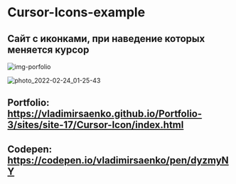 # Cursor-Icons-example
 
## Сайт с иконками, при наведение которых меняется курсор

![img-porfolio](https://user-images.githubusercontent.com/56477695/121777559-777d4580-cb9b-11eb-96c3-92f68edd7c5c.png)

![photo_2022-02-24_01-25-43](https://user-images.githubusercontent.com/56477695/155428048-7d15f98a-64e7-4009-b1d3-4522eaae6ac8.jpg)

## Portfolio: https://vladimirsaenko.github.io/Portfolio-3/sites/site-17/Cursor-Icon/index.html

## Codepen: https://codepen.io/vladimirsaenko/pen/dyzmyNY
